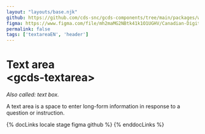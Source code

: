 ```yaml
---
layout: "layouts/base.njk"
github: https://github.com/cds-snc/gcds-components/tree/main/packages/web/src/components/gcds-textarea
figma: https://www.figma.com/file/mh2maMG2NBtk41k1O1UGHV/Canadian-Digital-Service%E2%80%A8---GC-Design-System?node-id=856%3A2774&t=CNFu5vZBMMrGho6u-0
permalink: false
tags: ['textareaEN', 'header']
---
```


# Text area <br>&lt;gcds-textarea&gt;

_Also called: text box._

A text area is a space to enter long-form information in response to a question or instruction.

{% docLinks locale stage figma github %}
{% enddocLinks %}

<div class="b-sm b-gray px-250 pt-400 my-500">
  <gcds-textarea
    textarea-id="textarea-example"
    label="Text area label"
    hint="Hint / example message."
    value="Text area content."
  >
  </gcds-textarea>
</div>
